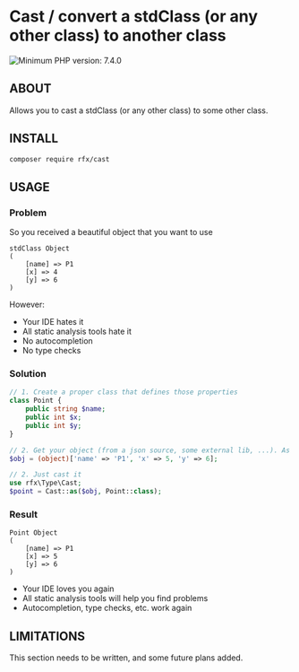 # Cast / convert a stdClass (or any other class) to another class
![Minimum PHP version: 7.4.0](https://img.shields.io/badge/php-7.4.0%2B-blue.svg)

## ABOUT
Allows you to cast a stdClass (or any other class) to some other class.

## INSTALL
```bash
composer require rfx/cast
```

## USAGE

### Problem
So you received a beautiful object that you want to use
```
stdClass Object
(
    [name] => P1
    [x] => 4
    [y] => 6
)
```
However:
 - Your IDE hates it
 - All static analysis tools hate it
 - No autocompletion
 - No type checks

### Solution
```php
// 1. Create a proper class that defines those properties
class Point {
    public string $name;
    public int $x;
    public int $y;
}

// 2. Get your object (from a json source, some external lib, ...). As demonstration we create one here from an array.
$obj = (object)['name' => 'P1', 'x' => 5, 'y' => 6];

// 2. Just cast it
use rfx\Type\Cast;
$point = Cast::as($obj, Point::class);
```

### Result
```
Point Object
(
    [name] => P1
    [x] => 5
    [y] => 6
)
```
 - Your IDE loves you again
 - All static analysis tools will help you find problems
 - Autocompletion, type checks, etc. work again

## LIMITATIONS
This section needs to be written, and some future plans added.
